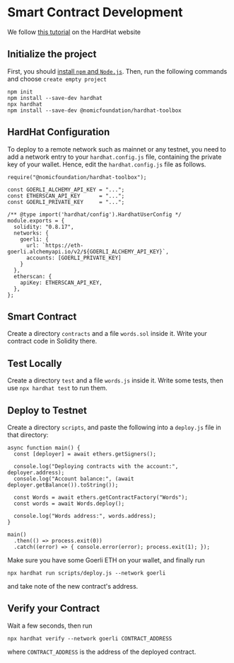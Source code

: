 
# Smart Contract Development

We follow [this tutorial](https://hardhat.org/tutorial) on the HardHat website


## Initialize the project

First, you should [install `npm` and `Node.js`](https://hardhat.org/tutorial/setting-up-the-environment#installing-node.js).
Then, run the following commands and choose `create empty project`

```
npm init
npm install --save-dev hardhat
npx hardhat
npm install --save-dev @nomicfoundation/hardhat-toolbox
```

## HardHat Configuration

To deploy to a remote network such as mainnet or any testnet, you need to add a network entry to your `hardhat.config.js` file, containing the private key of your wallet.
Hence, edit the `hardhat.config.js` file as follows.

```
require("@nomicfoundation/hardhat-toolbox");

const GOERLI_ALCHEMY_API_KEY = "...";
const ETHERSCAN_API_KEY      = "...";
const GOERLI_PRIVATE_KEY     = "...";

/** @type import('hardhat/config').HardhatUserConfig */
module.exports = {
  solidity: "0.8.17",
  networks: {
    goerli: {
      url: `https://eth-goerli.alchemyapi.io/v2/${GOERLI_ALCHEMY_API_KEY}`,
      accounts: [GOERLI_PRIVATE_KEY]
    }
  },
  etherscan: {
    apiKey: ETHERSCAN_API_KEY,
  },
};
```

## Smart Contract

Create a directory `contracts` and a file `words.sol` inside it.
Write your contract code in Solidity there.


## Test Locally

Create a directory `test` and a file `words.js` inside it.
Write some tests, then use `npx hardhat test` to run them.


## Deploy to Testnet

Create a directory `scripts`, and paste the following into a `deploy.js` file in that directory:

```
async function main() {
  const [deployer] = await ethers.getSigners();

  console.log("Deploying contracts with the account:", deployer.address);
  console.log("Account balance:", (await deployer.getBalance()).toString());

  const Words = await ethers.getContractFactory("Words");
  const words = await Words.deploy();

  console.log("Words address:", words.address);
}

main()
  .then(() => process.exit(0))
  .catch((error) => { console.error(error); process.exit(1); });
```

Make sure you have some Goerli ETH on your wallet, and finally run

`npx hardhat run scripts/deploy.js --network goerli`

and take note of the new contract's address.


## Verify your Contract

Wait a few seconds, then run

`npx hardhat verify --network goerli CONTRACT_ADDRESS`

where `CONTRACT_ADDRESS` is the address of the deployed contract.






